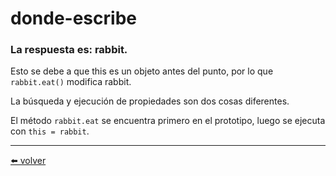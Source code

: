 # donde-escribe

### La respuesta es: rabbit.

Esto se debe a que this es un objeto antes del punto, por lo que `rabbit.eat()` modifica rabbit.

La búsqueda y ejecución de propiedades son dos cosas diferentes.

El método `rabbit.eat` se encuentra primero en el prototipo, luego se ejecuta con `this = rabbit`.

---
[⬅️ volver](https://github.com/VictorHugoAguilar/javascript-interview-questions-explained/blob/main/theory/prototypes/prototype-inheritance/readme.md#donde-escribe)
